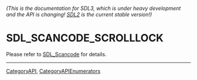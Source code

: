 ###### (This is the documentation for SDL3, which is under heavy development and the API is changing! [SDL2](https://wiki.libsdl.org/SDL2/) is the current stable version!)
# SDL_SCANCODE_SCROLLLOCK

Please refer to [SDL_Scancode](SDL_Scancode) for details.

----
[CategoryAPI](CategoryAPI), [CategoryAPIEnumerators](CategoryAPIEnumerators)

